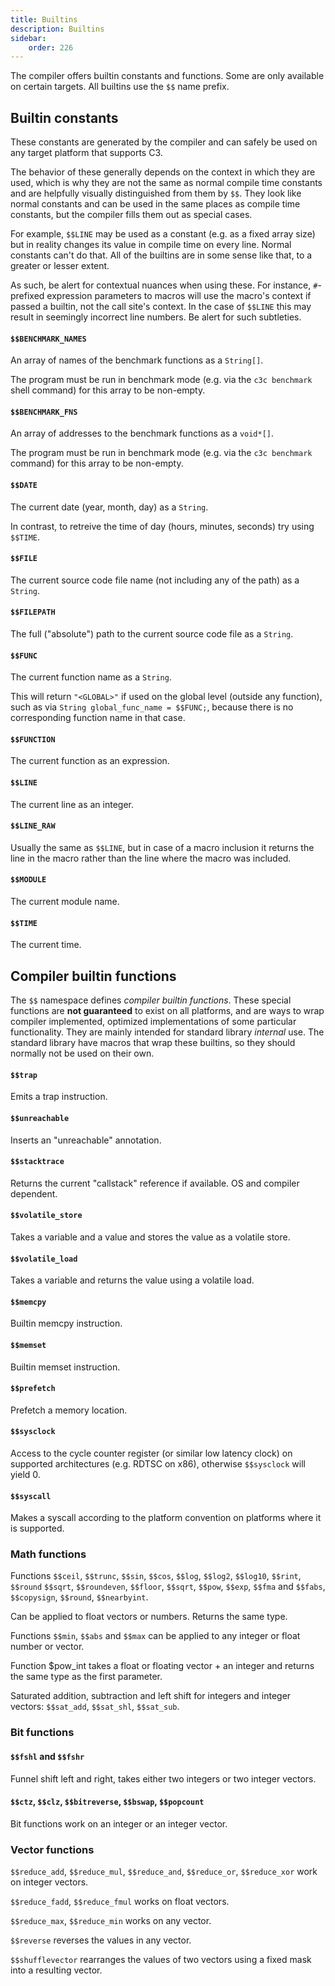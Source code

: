 ```yaml
---
title: Builtins
description: Builtins
sidebar:
    order: 226
---
```

The compiler offers builtin constants and functions. Some are only available on certain targets. All builtins use the `$$`
name prefix.

## Builtin constants

These constants are generated by the compiler and can safely be used on any target platform that supports C3.

The behavior of these generally depends on the context in which they are used, which is why they are not the same as normal compile time constants and are helpfully visually distinguished from them by `$$`. They look like normal constants and can be used in the same places as compile time constants, but the compiler fills them out as special cases. 

For example, `$$LINE` may be used as a constant (e.g. as a fixed array size) but in reality changes its value in compile time on every line. Normal constants can't do that. All of the builtins are in some sense like that, to a greater or lesser extent.

As such, be alert for contextual nuances when using these. For instance, `#`-prefixed expression parameters to macros will use the macro's context if passed a builtin, not the call site's context. In the case of `$$LINE` this may result in seemingly incorrect line numbers. Be alert for such subtleties.

#### `$$BENCHMARK_NAMES`
An array of names of the benchmark functions as a `String[]`.

The program must be run in benchmark mode (e.g. via the `c3c benchmark` shell command) for this array to be non-empty.

#### `$$BENCHMARK_FNS`
An array of addresses to the benchmark functions as a `void*[]`.

The program must be run in benchmark mode (e.g. via the `c3c benchmark` command) for this array to be non-empty.

#### `$$DATE`
The current date (year, month, day) as a `String`.

In contrast, to retreive the time of day (hours, minutes, seconds) try using `$$TIME`.

#### `$$FILE`
The current source code file name (not including any of the path) as a `String`.

#### `$$FILEPATH`
The full ("absolute") path to the current source code file as a `String`.

#### `$$FUNC`
The current function name as a `String`. 

This will return `"<GLOBAL>"` if used on the global level (outside any function), such as via `String global_func_name = $$FUNC;`, because there is no corresponding function name in that case.

#### `$$FUNCTION`
The current function as an expression.

#### `$$LINE`
The current line as an integer.

#### `$$LINE_RAW`
Usually the same as `$$LINE`, but in case of a macro inclusion it returns the line in the macro rather than
the line where the macro was included.

#### `$$MODULE`
The current module name.

#### `$$TIME`
The current time.


## Compiler builtin functions

The `$$` namespace defines *compiler builtin functions*. 
These special functions are __not guaranteed__ to exist on 
all platforms, and are ways to wrap compiler implemented, optimized implementations
of some particular functionality. They are mainly intended for standard 
library *internal* use. The standard library have macros 
that wrap these builtins, so they should normally not be used on their own. 

#### `$$trap`

Emits a trap instruction. 

#### `$$unreachable`

Inserts an "unreachable" annotation.

#### `$$stacktrace`

Returns the current "callstack" reference if available. OS and compiler dependent.

#### `$$volatile_store`

Takes a variable and a value and stores the value as a volatile store.

#### `$$volatile_load`

Takes a variable and returns the value using a volatile load.

#### `$$memcpy`

Builtin memcpy instruction.

#### `$$memset`

Builtin memset instruction.

#### `$$prefetch`

Prefetch a memory location.

#### `$$sysclock`

Access to the cycle counter register (or similar low latency clock) on supported
architectures (e.g. RDTSC on x86), otherwise `$$sysclock` will yield 0.

#### `$$syscall`

Makes a syscall according to the platform convention on platforms where it is supported.

### Math functions

Functions `$$ceil`, `$$trunc`, `$$sin`, `$$cos`, `$$log`, `$$log2`, `$$log10`, `$$rint`, `$$round`
`$$sqrt`, `$$roundeven`, `$$floor`, `$$sqrt`, `$$pow`, `$$exp`, `$$fma` and `$$fabs`, `$$copysign`,
`$$round`, `$$nearbyint`.

Can be applied to float vectors or numbers. Returns the same type.

Functions `$$min`, `$$abs` and `$$max` can be applied to any integer or float number or vector.

Function $pow_int takes a float or floating vector + an integer and returns
the same type as the first parameter.

Saturated addition, subtraction and left shift for integers and integer vectors:
`$$sat_add`, `$$sat_shl`, `$$sat_sub`.

### Bit functions

#### `$$fshl` and `$$fshr`

Funnel shift left and right, takes either two integers or two integer vectors.

#### `$$ctz`, `$$clz`, `$$bitreverse`, `$$bswap`, `$$popcount`

Bit functions work on an integer or an integer vector.

### Vector functions

`$$reduce_add`, `$$reduce_mul`, `$$reduce_and`, `$$reduce_or`, `$$reduce_xor` work on integer vectors.

`$$reduce_fadd`, `$$reduce_fmul` works on float vectors.

`$$reduce_max`, `$$reduce_min` works on any vector.

`$$reverse` reverses the values in any vector.

`$$shufflevector` rearranges the values of two vectors using a fixed mask into
a resulting vector.

